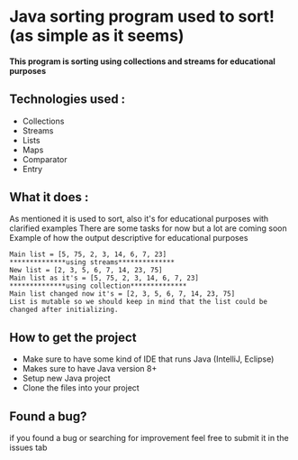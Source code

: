# Java sorting  program used to sort! (as simple as it seems)
#### This program is sorting using collections and streams for educational purposes 

## Technologies used :
* Collections
* Streams
* Lists
* Maps
* Comparator
* Entry


## What it does :
  As mentioned it is used to sort, also it's for educational purposes with clarified examples 
  There are some tasks for now but a lot are coming soon
  Example of how the output descriptive for educational purposes 
``` 
Main list = [5, 75, 2, 3, 14, 6, 7, 23]
**************using streams**************
New list = [2, 3, 5, 6, 7, 14, 23, 75]
Main list as it's = [5, 75, 2, 3, 14, 6, 7, 23]
**************using collection**************
Main list changed now it's = [2, 3, 5, 6, 7, 14, 23, 75]
List is mutable so we should keep in mind that the list could be changed after initializing.

```

## How to get the project 
* Make sure to have some kind of IDE that runs Java (IntelliJ, Eclipse)
* Makes sure to have Java version 8+
* Setup new Java project
* Clone the files into your project

## Found a bug?
  if you found a bug or searching for improvement feel free to submit it in the issues tab 
